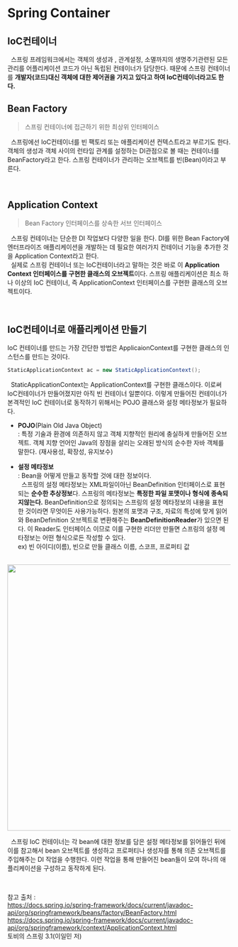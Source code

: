 # Spring Container

## **IoC컨테이너**
&nbsp; 스프링 프레임워크에서는 객체의 생성과 , 관계설정, 소멸까지의 생명주기관련된 모든 관리를 어플리케이션 코드가 아닌 독립된 컨테이너가 담당한다. 때문에 스프링 컨테이너를 **개발자(코드)대신 객체에 대한 제어권을 가지고 있다고 하여 IoC컨테이너라고도 한다.**

## **Bean Factory**
> 스프링 컨테이너에 접근하기 위한 최상위 인터페이스

&nbsp; 스프링에선 IoC컨테이너를 빈 팩토리 또는 애플리케이션 컨텍스트라고 부르기도 한다. 객체의 생성과 객체 사이의 런타임 관계를 설정하는 DI관점으로 볼 때는 컨테이너를 BeanFactory라고 한다. 스프링 컨테이너가 관리하는 오브젝트를 빈(Bean)이라고 부른다.

<br>

## **Application Context**
> Bean Factory 인터페이스를 상속한 서브 인터페이스

&nbsp; 스프링 컨테이너는 단순한 DI 작업보다 다양한 일을 한다. DI를 위한 Bean Factory에 엔터프라이즈 애플리케이션을 개발하는 데 필요한 여러가지 컨테이너 기능을 추가한 것을 Application Context라고 한다.    
&nbsp; 실제로 스프링 컨테이너 또는 IoC컨테이너라고 말하는 것은 바로 이 **Application Context 인터페이스를 구현한 클래스의 오브젝트**이다. 스프링 애플리케이션은 최소 하나 이상의 IoC 컨테이너, 즉 ApplicationContext 인터페이스를 구현한 클래스의 오브젝트이다.

<br>

## **IoC컨테이너로 애플리케이션 만들기**

IoC 컨테이너를 만드는 가장 간단한 방법은 ApplicaionContext를 구현한 클래스의 인스턴스를 만드는 것이다.

```java
StaticApplicationContext ac = new StaticApplicationContext();
```
&nbsp; StaticApplicationContext는 ApplicationContext를 구현한 클래스이다. 이로써 IoC컨테이너가 만들어졌지만 아직 빈 컨테이너 일뿐이다. 이렇게 만들어진 컨테이너가 본격적인 IoC 컨테이너로 동작하기 위해서는 POJO 클래스와 설정 메타정보가 필요하다.

* **POJO**(Plain Old Java Object)   
    : 특정 기술과 환경에 의존하지 않고 객체 지향적인 원리에 충실하게 만들어진 오브젝트. 객체 지향 언어인 Java의 장점을 살리는 오래된 방식의 순수한 자바 객체를 말한다. (재사용성, 확장성, 유지보수)

* **설정 메타정보**   
    : Bean을 어떻게 만들고 동작할 것에 대한 정보이다.   
    &nbsp; 스프링의 설정 메타정보는 XML파일이아닌 BeanDefinition 인터페이스로 표현되는 **순수한 추상정보**다. 스프링의 메타정보는 **특정한 파일 포맷이나 형식에 종속되지않는다.** BeanDefinition으로 정의되는 스프링의 설정 메타정보의 내용을 표현 한 것이라면 무엇이든 사용가능하다. 원본의 포맷과 구조, 자료의 특성에 맞게 읽어와 BeanDefinition 오브젝트로 변환해주는 **BeanDefinitionReader**가 있으면 된다. 이 Reader도 인터페이스 이므로 이를 구현한 리더만 만들면 스프링의 설정 메타정보는 어떤 형식으로든 작성할 수 있다.   
    ex) 빈 아이디(이름), 빈으로 만들 클래스 이름, 스코프, 프로퍼티 값

<br>
<img src="https://user-images.githubusercontent.com/70243735/114047948-1009f780-98c5-11eb-94b6-c74bb1a545e0.PNG" width="600px">

&nbsp; 스프링 IoC 컨테이너는 각 bean에 대한 정보를 담은 설정 메타정보를 읽어들인 뒤에 이를 참고해서 bean 오브젝트를 생성하고 프로퍼티나 생성자를 통해 의존 오브젝트를 주입해주는 DI 작업을 수행한다. 이런 작업을 통해 만들어진 bean들이 모여 하나의 애플리케이션을 구성하고 동작하게 된다.



<br>

참고 출처 :   
https://docs.spring.io/spring-framework/docs/current/javadoc-api/org/springframework/beans/factory/BeanFactory.html   
https://docs.spring.io/spring-framework/docs/current/javadoc-api/org/springframework/context/ApplicationContext.html   
토비의 스프링 3.1(이일민 저)